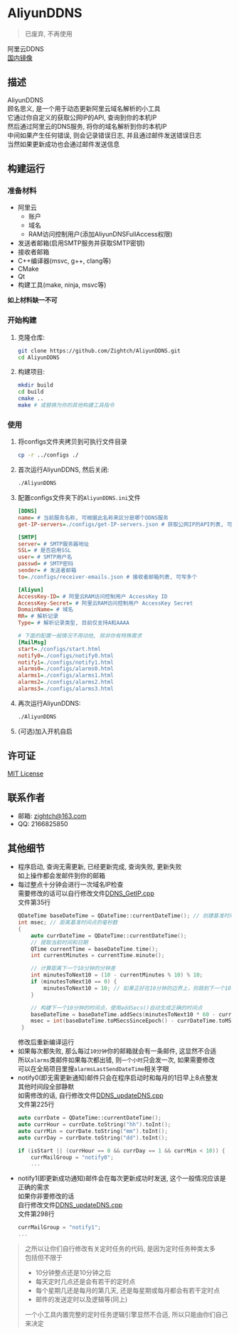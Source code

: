 # AliyunDDNS

> 已废弃, 不再使用

阿里云DDNS  
[国内镜像](https://sxjc1.staticplant.top:4006/Zightch/AliyunDDNS)

## 描述
AliyunDDNS  
顾名思义, 是一个用于动态更新阿里云域名解析的小工具  
它通过你自定义的获取公网IP的API, 查询到你的本机IP  
然后通过阿里云的DNS服务, 将你的域名解析到你的本机IP  
中间如果产生任何错误, 则会记录错误日志, 并且通过邮件发送错误日志  
当然如果更新成功也会通过邮件发送信息

## 构建运行
### 准备材料
* 阿里云
   * 账户
   * 域名
   * RAM访问控制用户(添加AliyunDNSFullAccess权限)
* 发送者邮箱(启用SMTP服务并获取SMTP密钥)
* 接收者邮箱
* C++编译器(msvc, g++, clang等)
* CMake
* Qt
* 构建工具(make, ninja, msvc等)

**如上材料缺一不可**

### 开始构建
1. 克隆仓库:
   ```bash
   git clone https://github.com/Zightch/AliyunDDNS.git
   cd AliyunDDNS
   ```

2. 构建项目:
   ```bash
   mkdir build
   cd build
   cmake ..
   make # 或替换为你的其他构建工具指令
   ```

### 使用
1. 将configs文件夹拷贝到可执行文件目录
   ```bash
   cp -r ../configs ./
   ```
2. 首次运行AliyunDDNS, 然后关闭:
   ```bash
   ./AliyunDDNS
   ```
3. 配置configs文件夹下的`AliyunDDNS.ini`文件
   ```ini
   [DDNS]
   name= # 当前服务名称, 可根据此名称来区分是哪个DDNS服务
   get-IP-servers=./configs/get-IP-servers.json # 获取公网IP的API列表, 可写多个

   [SMTP]
   server= # SMTP服务器地址
   SSL= # 是否启用SSL
   user= # SMTP用户名
   passwd= # SMTP密码
   sender= # 发送者邮箱
   to=./configs/receiver-emails.json # 接收者邮箱列表, 可写多个

   [Aliyun]
   AccessKey-ID= # 阿里云RAM访问控制用户 AccessKey ID
   AccessKey-Secret= # 阿里云RAM访问控制用户 AccessKey Secret
   DomainName= # 域名
   RR= # 解析记录
   Type= # 解析记录类型, 目前仅支持A和AAAA

   # 下面的配置一般情况不用动他, 除非你有特殊需求
   [MailMsg]
   start=./configs/start.html
   notify0=./configs/notify0.html
   notify1=./configs/notify1.html
   alarms0=./configs/alarms0.html
   alarms1=./configs/alarms1.html
   alarms2=./configs/alarms2.html
   alarms3=./configs/alarms3.html
   ```
4. 再次运行AliyunDDNS:
   ```bash
   ./AliyunDDNS
   ```
5. (可选)加入开机自启

## 许可证
[MIT License](LICENSE)

## 联系作者
* 邮箱: zightch@163.com
* QQ: 2166825850

## 其他细节
* 程序启动, 查询无需更新, 已经更新完成, 查询失败, 更新失败  
  如上操作都会发邮件到你的邮箱
* 每过整点十分钟会进行一次域名IP检查  
  需要修改的话可以自行修改文件[DDNS_GetIP.cpp](DDNS/DDNS_GetIP.cpp)  
  文件第35行
  ```c++
  QDateTime baseDateTime = QDateTime::currentDateTime(); // 创建基准时间点
  int msec; // 距离基准时间点的毫秒数
  {
      auto currDateTime = QDateTime::currentDateTime();
      // 提取当前时间和日期
      QTime currentTime = baseDateTime.time();
      int currentMinutes = currentTime.minute();

      // 计算距离下一个10分钟的分钟差
      int minutesToNext10 = (10 - currentMinutes % 10) % 10;
      if (minutesToNext10 == 0) {
          minutesToNext10 = 10; // 如果正好在10分钟的边界上，则跳到下一个10分钟
      }

      // 构建下一个10分钟的时间点，使用addSecs()自动生成正确的时间点
      baseDateTime = baseDateTime.addSecs(minutesToNext10 * 60 - currentTime.second() - currentTime.msec() / 1000);
      msec = int(baseDateTime.toMSecsSinceEpoch() - currDateTime.toMSecsSinceEpoch());
   }
  ```
  修改后重新编译运行
* 如果每次都失败, 那么每过`10分钟`你的邮箱就会有一条邮件, 这显然不合适  
  所以`alarms`类邮件如果每次都出错, 则`一个小时`只会发一次, 如果需要修改  
  可以在全局项目里搜`alarmsLastSendDateTime`相关字眼
* notify0(即无需更新通知)邮件只会在程序启动时和每月的1日早上8点整发  
  其他时间段全部静默  
  如需修改的话, 自行修改文件[DDNS_updateDNS.cpp](DDNS/DDNS_updateDNS.cpp)  
  文件第225行
  ```c++
  auto currDate = QDateTime::currentDateTime();
  auto currHour = currDate.toString("hh").toInt();
  auto currMin = currDate.toString("mm").toInt();
  auto currDay = currDate.toString("dd").toInt();

  if (isStart || (currHour == 8 && currDay == 1 && currMin < 10)) {
      currMailGroup = "notify0";
      ...
  ```
* notify1(即更新成功通知)邮件会在每次更新成功时发送, 这个一般情况应该是正确的需求  
  如果你非要修改的话  
  自行修改文件[DDNS_updateDNS.cpp](DDNS/DDNS_updateDNS.cpp)  
  文件第298行
  ```c++
  currMailGroup = "notify1";
  ...
  ```

> 之所以让你们自行修改有关定时任务的代码, 是因为定时任务种类太多  
> 包括但不限于
> * 10分钟整点还是10分钟之后
> * 每天定时几点还是会有若干的定时点
> * 每个星期几还是每月的第几天, 还是每星期或每月都会有若干定时点
> * 邮件的发送定时以及逻辑等(同上)
> 
> 一个小工具内置完整的定时任务逻辑引擎显然不合适, 所以只能由你们自己来决定  
